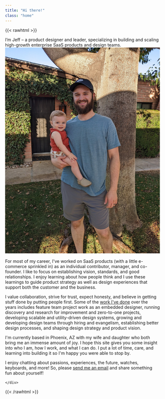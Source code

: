 ```yaml
---
title: "Hi there!"
class: "home"
---
```


{{< rawhtml >}}

<div class="font-semibold text-2xl mb-4 mt-2 pb-4 text-emerald-900 pb-20">
    I’m Jeff – a product designer and leader, specializing in building and scaling high-growth enterprise SaaS products and design teams.
</div>

<div class="flex flex-col md:block">
    <div class="order-2 md:float-right sm:w-72 mx-auto md:ml-4 mb-4 pt-4 md:pt-2">
        <img src="jeff-and-child.jpg" alt="Jeff and child" class="w-full rounded overflow-hidden ring-emerald-800 ring-1">
    </div>
    <div class="order-1">
        <p>
        For most of my career, I've worked on SaaS products (with a little e-commerce sprinkled in) as an individual contributor, manager, and co-founder. I like to focus on establishing vision, standards, and good relationships. I enjoy learning about how people think and I use these learnings to guide product strategy as well as design experiences that support both the customer and the business.
        </p>
        <p>I value collaboration, strive for trust, expect honesty, and believe in getting stuff done by putting people first. Some of the <a href="/ux-design">work I've done</a> over the years includes feature team project work as an embedded designer, running discovery and research for improvement and zero-to-one projects, developing scalable and utility-driven design systems, growing and developing design teams through hiring and evangelism, establishing better design processes, and shaping design strategy and product vision.
        </p>
        <p>
        I'm currently based in Phoenix, AZ with my wife and daughter who both bring me an immense amount of joy. I hope this site gives you some insight into who I am, how I work, and what I can do. I put a lot of time, care, and learning into building it so I'm happy you were able to stop by.
        </p>
        <p>I enjoy chatting about passions, experiences, the future, watches, keyboards, and more! So, please <a href="mailto:hi@jefforshalick.com">send me an email</a> and share something fun about yourself!
        </p>
        
    </div>
</div>

{{< /rawhtml >}}


<!-- ### Work experience

Head of UX Design at [Reputation](https://reputation.com/)

Sr. Product Designer at [Secureframe](https://secureframe.com/)

Sr. Product Designer at [Sift](https://sift.com/)

Co-founder + Designer at Happy Monday

UX Design Manager at [RetailMeNot](https://retailmenot.com/)

Interaction Designer at [Workiva](https://workiva.com/) -->


<!-- I also have a passion for [designing & building architecture](/design-build/), especially when it comes to adaptive reuse; blending new building practices, materials, and technologies with existing buildings, structures, and environments.

I'm currently looking for a new full-time role so if you see anything you like, please feel free to [email me](mailto:hi@jefforshalick.com) and I'd be happy to chat. -->

<!-- {{< rawhtml >}}
<div class= "grid-container pt-5">
<div class="grid grid-cols-1 md:grid-cols-3 sm:grid-cols-2 gap-4">
    <div class="grid gap-4">
        <div class="flex justify-center">
            <img class="h-auto max-w-full rounded-md" src="/images/1.jpg" alt="">
        </div>
        <div class="flex justify-center">
            <img class="h-auto max-w-full rounded-md" src="/images/2.jpg" alt="">
        </div>
        <div class="flex justify-center">
            <img class="h-auto max-w-full rounded-md" src="/images/3.jpg" alt="">
        </div>
        <div class="flex justify-center">
            <img class="h-auto max-w-full rounded-md" src="/images/4.jpg" alt="">
        </div>
        <div class="flex justify-center">
            <img class="h-auto max-w-full rounded-md" src="/images/5.jpg" alt="">
        </div>
        <div class="flex justify-center">
            <img class="h-auto max-w-full rounded-md" src="/images/6.jpg" alt="">
        </div>
    </div>
    <div class="grid gap-4">
        <div class="flex justify-center">
            <img class="h-auto max-w-full rounded-md" src="/images/16.jpg" alt="">
        </div>
        <div class="flex justify-center">
            <img class="h-auto max-w-full rounded-md" src="/images/7.jpg" alt="">
        </div>
        <div class="flex justify-center">
            <img class="h-auto max-w-full rounded-md" src="/images/8.jpg" alt="">
        </div>
        <div class="flex justify-center">
            <img class="h-auto max-w-full rounded-md" src="/images/9.jpg" alt="">
        </div>
        <div class="flex justify-center">
            <img class="h-auto max-w-full rounded-md" src="/images/10.jpg" alt="">
        </div>
        <div class="flex justify-center">
            <img class="h-auto max-w-full rounded-md" src="/images/12.jpg" alt="">
        </div>
    </div>
     <div class="grid gap-4">
        <div class="flex justify-center">
            <img class="h-auto max-w-full rounded-md" src="/images/13.jpg" alt="">
        </div>
        <div class="flex justify-center">
            <img class="h-auto max-w-full rounded-md" src="/images/14.jpg" alt="">
        </div>
        <div class="flex justify-center">
            <img class="h-auto max-w-full rounded-md" src="/images/15.jpg" alt="">
        </div>
        <div class="flex justify-center">
            <img class="h-auto max-w-full rounded-md" src="/images/17.jpg" alt="">
        </div>
        <div class="flex justify-center">
            <img class="h-auto max-w-full rounded-md" src="/images/18.jpg" alt="">
        </div>
        <div class="flex justify-center">
            <img class="h-auto max-w-full rounded-md" src="/images/19.jpg" alt="">
        </div>
    </div>
{{< /rawhtml >}} -->